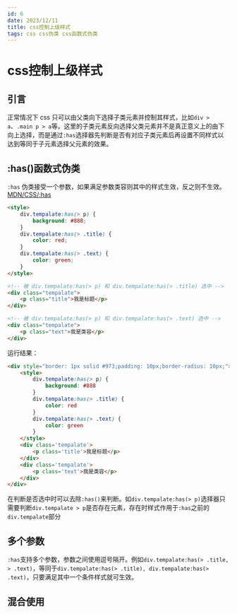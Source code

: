 ```yaml
---
id: 6
date: 2023/12/11
title: css控制上级样式
tags: css css伪类 css函数式伪类
---
```


# css控制上级样式

## 引言

正常情况下 css 只可以由父类向下选择子类元素并控制其样式，比如`div > a`、`.main p > a`等。这里的子类元素反向选择父类元素并不是真正意义上的由下向上选择，而是通过`:has`选择器先判断是否有对应子类元素后再设置不同样式以达到等同于子元素选择父元素的效果。

## :has()函数式伪类

`:has` 伪类接受一个参数，如果满足参数类容则其中的样式生效，反之则不生效。[MDN/CSS/:has](https://developer.mozilla.org/zh-CN/docs/Web/CSS/:has)

```html
<style>
    div.tempalate:has(> p) {
        background: #888;
    }
    div.tempalate:has(> .title) {
        color: red;
    }
    div.tempalate:has(> .text) {
        color: green;
    }
</style>

<!-- 被 div.tempalate:has(> p) 和 div.tempalate:has(> .title) 选中 -->
<div class="tempalate">
    <p class="title">我是标题</p>
</div>

<!-- 被 div.tempalate:has(> p) 和 div.tempalate:has(> .text) 选中 -->
<div class="tempalate">
    <p class="text">我是类容</p>
</div>
```

运行结果：
``` html
<div style="border: 1px solid #973;padding: 10px;border-radius: 10px;">
	<style>
		div.tempalate:has(> p) {
			background: #888
		}
		div.tempalate:has(> .title) {
			color: red
		}
		div.tempalate:has(> .text) {
			color: green
		}
	</style>
	<div class='tempalate'>
		<p class='title'>我是标题</p>
	</div>
	<div class='tempalate'>
		<p class='text'>我是类容</p>
	</div>
</div>
```

在判断是否选中时可以去除`:has()`来判断。如`div.tempalate:has(> p)`选择器只需要判断`div.tempalate > p`是否存在元素，存在时样式作用于`:has`之前的`div.tempalate`部分

## 多个参数

`:has`支持多个参数，参数之间使用逗号隔开。例如`div.tempalate:has(> .title, > .text)`，等同于`div.tempalate:has(> .title), div.tempalate:has(> .text)`，只要满足其中一个条件样式就可生效。

## 混合使用
